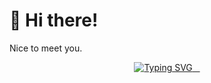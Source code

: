# 👋 Hi there!
Nice to meet you.


<p align="center">
  <a href="https://git.io/typing-svg">
    <img src="https://readme-typing-svg.herokuapp.com?font=Fira+Code&weight=500&size=22&pause=1000&color=36BCF7&center=true&vCenter=true&width=650&lines=I'm+Priya+Chauhan;Aspiring+Full+Stack+Developer+%F0%9F%9A%80;B.Tech+CSE+Student+at+GLA+University;Passionate+about+AI+and+Innovation;Always+Learning+New+Tech+%F0%9F%92%BB" alt="Typing SVG" />
  </a>
</p>



